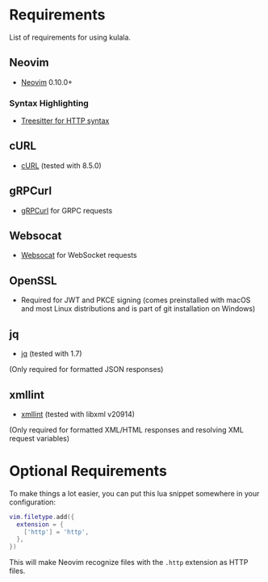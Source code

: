 # Requirements

List of requirements for using kulala.

## Neovim

- [Neovim](https://github.com/neovim/neovim) 0.10.0+

### Syntax Highlighting

- [Treesitter for HTTP syntax][ts]

## cURL

- [cURL](https://curl.se/) (tested with 8.5.0)

## gRPCurl

- [gRPCurl](https://github.com/fullstorydev/grpcurl) for GRPC requests

## Websocat

- [Websocat](https://github.com/vi/websocat) for WebSocket requests

## OpenSSL

- Required for JWT and PKCE signing (comes preinstalled with macOS and most Linux distributions and is part of git installation on Windows)

## jq

- [jq](https://stedolan.github.io/jq/) (tested with 1.7)

(Only required for formatted JSON responses)

## xmllint

- [xmllint][xmllint] (tested with libxml v20914)

(Only required for formatted XML/HTML responses and
resolving XML request variables)

# Optional Requirements

To make things a lot easier,
you can put this lua snippet somewhere in your configuration:

```lua
vim.filetype.add({
  extension = {
    ['http'] = 'http',
  },
})
```

This will make Neovim recognize files with the `.http` extension as HTTP files.

[ts]: https://github.com/nvim-treesitter/nvim-treesitter?tab=readme-ov-file#supported-languages
[xmllint]: https://packages.ubuntu.com/noble/libxml2-utils
